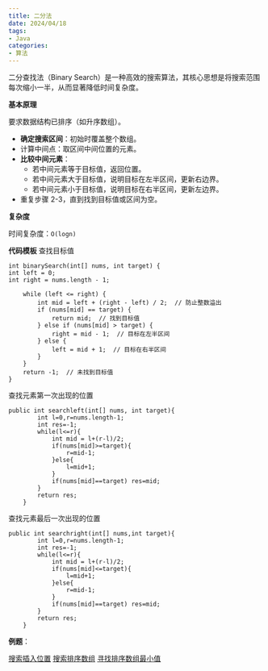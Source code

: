 ```yaml
---
title: 二分法
date: 2024/04/18
tags:
- Java
categories:
- 算法
---
```


二分查找法（Binary Search）是一种高效的搜索算法，其核心思想是将搜索范围每次缩小一半，从而显著降低时间复杂度。

**基本原理**

要求数据结构已排序（如升序数组）。

- **确定搜索区间**：初始时覆盖整个数组。
- 计算中间点：取区间中间位置的元素。
- **比较中间元素**：
  - 若中间元素等于目标值，返回位置。
  - 若中间元素大于目标值，说明目标在左半区间，更新右边界。
  - 若中间元素小于目标值，说明目标在右半区间，更新左边界。
- 重复步骤 2-3，直到找到目标值或区间为空。

**复杂度**

时间复杂度：`O(logn)`

**代码模板**
查找目标值
```
int binarySearch(int[] nums, int target) {
int left = 0;
int right = nums.length - 1;

    while (left <= right) {
        int mid = left + (right - left) / 2;  // 防止整数溢出
        if (nums[mid] == target) {
            return mid;  // 找到目标值
        } else if (nums[mid] > target) {
            right = mid - 1;  // 目标在左半区间
        } else {
            left = mid + 1;  // 目标在右半区间
        }
    }
    return -1;  // 未找到目标值
}
```
查找元素第一次出现的位置
```
public int searchleft(int[] nums, int target){
        int l=0,r=nums.length-1;
        int res=-1;
        while(l<=r){
            int mid = l+(r-l)/2;
            if(nums[mid]>=target){
                r=mid-1;
            }else{
                l=mid+1;
            }
            if(nums[mid]==target) res=mid;
        }
        return res;
    }
```
查找元素最后一次出现的位置
```
public int searchright(int[] nums,int target){
        int l=0,r=nums.length-1;
        int res=-1;
        while(l<=r){
            int mid = l+(r-l)/2;
            if(nums[mid]<=target){
                l=mid+1;
            }else{
                r=mid-1;
            }
            if(nums[mid]==target) res=mid;
        }
        return res;
    }
```

**例题**：

[搜索插入位置](https://leetcode.cn/problems/search-insert-position/description/?envType=study-plan-v2&envId=top-100-liked)
[搜索排序数组](https://leetcode.cn/problems/search-in-rotated-sorted-array/?envType=study-plan-v2&envId=top-100-liked)
[寻找排序数组最小值](https://leetcode.cn/problems/find-minimum-in-rotated-sorted-array/?envType=study-plan-v2&envId=top-100-liked)